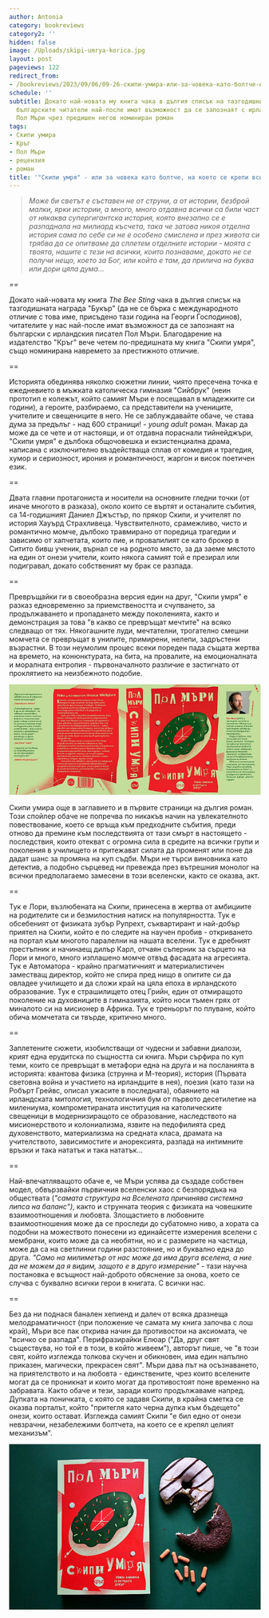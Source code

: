 ```yaml
---
author: Antonia
category: bookreviews
category2: ''
hidden: false
image: /Uploads/skipi-umrya-korica.jpg
layout: post
pageviews: 122
redirect_from:
- /bookreviews/2023/09/06/09-26-скипи-умира-или-за-човека-като-болтче-на-което-се-крепи-всичко
schedule: ''
subtitle: Докато най-новата му книга чака в дългия списък на тазгодишния "Букър",
  българските читатели най-после имат възможност да се запознаят с ирландския писател
  Пол Мъри чрез предишен негов номиниран роман
tags:
- Скипи умира
- Кръг
- Пол Мъри
- рецензия
- роман
title: '"Скипи умря" - или за човека като болтче, на което се крепи всичко'
---
```


> *Може би светът е съставен не от струни, а от истории, безброй малки, ярки истории, а много, много отдавна всички са били част от някаква супергигантска история, която внезапно се е разпаднала на милиард късчета, така че затова никоя отделна история сама по себе си не е особено смислена и през живота си трябва да се опитваме да сплетем отделните истории - моята с твоята, нашите с тези на всички, които познаваме, докато не се получи нещо, което за Бог, или който е там, да прилича на буква или дори цяла дума…*

*\==*

Докато най-новата му книга *The Bee Sting* чака в дългия списък на тазгодишната награда "Букър" (да не се бърка с международното отличие с това име, присъдено тази година на Георги Господинов), читателите у нас най-после имат възможност да се запознаят на български с ирландския писател Пол Мъри. Благодарение на издателство "Кръг" вече четем по-предишната му книга "Скипи умря", също номинирана навремето за престижното отличие. 

\==

Историята обединява няколко сюжетни линии, чиято пресечена точка е ежедневието в мъжката католическа гимназия "Сийбрук" (неин прототип е колежът, който самият Мъри е посещавал в младежките си години), а героите, разбираемо, са представители на учениците, учителите и свещениците в него. Не се заблуждавайте обаче, че става дума за предълъг - над 600 страници! - *young adult* роман. Макар да може да се чете и от настоящи, и от отдавна пораснали тийнейджъри, "Скипи умря" е дълбока общочовешка и екзистенциална драма, написана с изключително въздействаща сплав от комедия и трагедия, хумор и сериозност, ирония и романтичност, жаргон и висок поетичен език. 

\==

Двата главни протагониста и носители на основните гледни точки (от иначе многото в разказа), около които се въртят и останалите събития, са 14-годишният Даниел Джъстър, по прякор Скипи, и учителят по история Хауърд Страхливеца. Чувствителното, срамежливо, чисто и романтично момче, дълбоко травмирано от поредица трагедии и зависимо от хапчетата, които пие, и провалилият се като брокер в Ситито бивш ученик, върнал се на родното място, за да заеме мястото на един от онези учители, които някога самият той е презирал или подигравал, докато собственият му брак се разпада. 

\==

Превръщайки ги в своеобразна версия един на друг, "Скипи умря" е разказ едновременно за приемствеността и счупването, за продължаването и пропадането между поколенията, както и демонстрация за това "в какво се превръщат мечтите" на всяко следващо от тях. Някогашните луди, мечтателни, трогателно смешни момчета се превръщат в унилите, примирени, нелепи, задръстени възрастни. В този неумолим процес всеки пореден пада същата жертва на времето, на конюнктурата, на бита, на провалите, на емоционалната и моралната ентропия - първоначалното различие е застигнато от проклятието на неизбежното подобие.   

![](/Uploads/skipi-umrya.jpg)

Скипи умира още в заглавието и в първите страници на дългия роман. Този спойлер обаче не попречва по никакъв начин на увлекателното повествование, което се връща към предходните събития, преди отново да премине към последствията от тази смърт в настоящето - последствия, които отекват с огромна сила в средите на всички групи и поколения в училището и притежават силата да променят или поне да дадат шанс за промяна на куп съдби. Мъри не търси виновника като детектив, а подобно сърцевед ни превежда през вътрешния монолог на всички предполагаемо замесени в този вселенски, както се оказва, акт. 

\==

Тук е Лори, възлюбената на Скипи, принесена в жертва от амбициите на родителите си и безмилостния натиск на популярността. Тук е обсебеният от физиката зубър Рупрехт, съквартирант и най-добър приятел на Скипи, който е по следите на научен пробив - откриването на портал към многото паралелни на нашата вселени. Тук е дребният престъпник и начинаещ дилър Карл, отчаян съперник за сърцето на Лори и много, много изплашено момче отвъд фасадата на агресията. Тук е Автоматора - крайно прагматичният и материалистичен заместващ директор, който не спира пред нищо в опитите си да овладее училището и да сложи край на цяла епоха в ирландското образование. Тук е страшилището отец Грийн, един от отмиращото поколение на духовниците в гимназията, който носи тъмен грях от миналото си на мисионер в Африка. Тук е треньорът по плуване, който обича момчетата си твърде, критично много.  

\==

Заплетените сюжети, изобилстващи от чудесни и забавни диалози, крият една ерудитска по същността си книга. Мъри сърфира по куп теми, които се превръщат в метафори една на друга и на посланията в историята: квантова физика (струнна и М-теория), история (Първата световна война и участието на ирландците в нея), поезия (като тази на Робърт Грейвс, описал ужасите в последната), обаянието на ирландската митология, технологичния бум от първото десетилетие на милениума, компрометираната институция на католическите свещеници в модернизиращото се образование, наследството на мисионерството и колониализма, язвите на педофилията сред духовенството, материализма на средната класа, драмата на учителството, зависимостите и анорексията, разпада на интимните връзки и така нататък и така нататък...

\==

Най-впечатляващото обаче е, че Мъри успява да създаде собствен модел, обвързвайки първичния вселенски хаос с безпорядъка на обществата (*"самата структура на Вселената причинява системна липса на баланс")*, както и струнната теория с физиката на човешките взаимоотношения и любовта. Злощастието в любовните взаимоотношения може да се проследи до субатомно ниво, а хората са подобни на можеството понесени из единайсетте измерения вселени с мембрани, които може да са необятни, но и с размерите на частица, може да са на светлинни години разстояние, но и буквално една до друга. *"Само на милиметър от нас може да има друга вселена, а ние да не можем да я видим, защото е в друго измерение"* - тази научна постановка е всъщност най-доброто обяснение за онова, което се случва с буквално всички герои в книгата. С всички нас.

\== 

Без да ни поднася банален хепиенд и далеч от всяка дразнеща мелодраматичност (при положение че самата му книга започва с лош край), Мъри все пак открива начин да противостои на аксиомата, че "всичко се разпада". Перифразирайки Елюар ("Да, друг свят съществува, но той е в този, в който живеем"), авторът пише, че "в този свят, който изглежда толкова скучен и обикновен, има един напълно приказен, магически, прекрасен свят". Мъри дава път на осъзнаването, на приятелството и на любовта - единствените, чрез които вселените могат да се проникнат и които могат да противостоят поне временно на забравата. Както обаче и тези, заради които продължаваме напред. Дупката на поничката, с която се задавя Скипи, в крайна сметка се оказва порталът, който "притегля като черна дупка към бъдещето" онези, които остават. Изглежда самият Скипи "е бил едно от онези невзрачни, незабележими болтчета, на което се е крепял целият механизъм". 

![](/Uploads/skippy2.jpg)